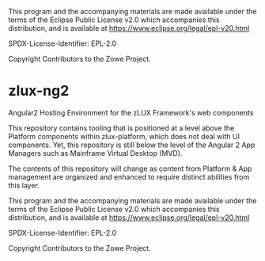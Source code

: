 This program and the accompanying materials are
made available under the terms of the Eclipse Public License v2.0 which accompanies
this distribution, and is available at https://www.eclipse.org/legal/epl-v20.html

SPDX-License-Identifier: EPL-2.0

Copyright Contributors to the Zowe Project.
# zlux-ng2
Angular2 Hosting Environment for the zLUX Framework's web components

This repository contains tooling that is positioned at a level above the Platform components within zlux-platform, which does not deal with UI components.
Yet, this repository is still below the level of the Angular 2 App Managers such as Mainframe Virtual Desktop (MVD).

The contents of this repository will change as content from Platform & App management are organized and enhanced to require distinct abilities from this layer.


This program and the accompanying materials are
made available under the terms of the Eclipse Public License v2.0 which accompanies
this distribution, and is available at https://www.eclipse.org/legal/epl-v20.html

SPDX-License-Identifier: EPL-2.0

Copyright Contributors to the Zowe Project.
